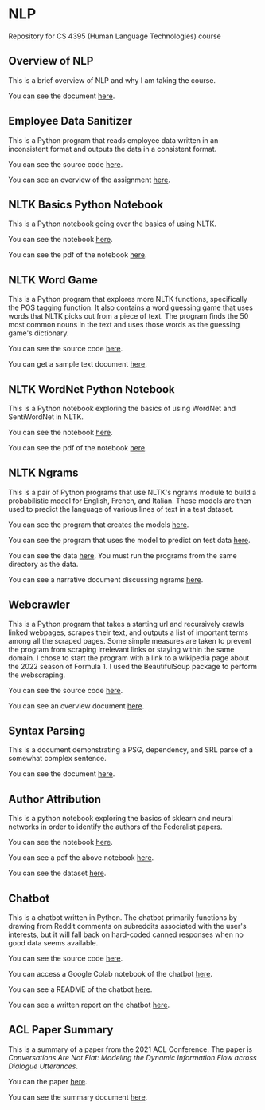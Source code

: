 # NLP

Repository for CS 4395 (Human Language Technologies) course

## Overview of NLP

This is a brief overview of NLP and why I am taking the course.

You can see the document [here](https://github.com/platformer/NLP/blob/main/HW0/Overview_of_NLP.pdf).

## Employee Data Sanitizer

This is a Python program that reads employee data written in an inconsistent format and outputs the data in a consistent format.

You can see the source code [here](https://github.com/platformer/NLP/blob/main/HW1/hw1.py).

You can see an overview of the assignment [here](https://github.com/platformer/NLP/blob/main/HW1/HW1_Overview.pdf).

## NLTK Basics Python Notebook

This is a Python notebook going over the basics of using NLTK.

You can see the notebook [here](https://github.com/platformer/NLP/blob/main/HW2/hw2.ipynb).

You can see the pdf of the notebook [here](https://github.com/platformer/NLP/blob/main/HW2/hw2.pdf).

## NLTK Word Game

This is a Python program that explores more NLTK functions, specifically the POS tagging function. It also contains a word guessing game that uses words that NLTK picks out from a piece of text. The program finds the 50 most common nouns in the text and uses those words as the guessing game's dictionary.

You can see the source code [here](https://github.com/platformer/NLP/blob/main/HW3/hw3.py).

You can get a sample text document [here](https://github.com/platformer/NLP/blob/main/HW3/anat19.txt).

## NLTK WordNet Python Notebook

This is a Python notebook exploring the basics of using WordNet and SentiWordNet in NLTK.

You can see the notebook [here](https://github.com/platformer/NLP/blob/main/HW4/hw4.ipynb).

You can see the pdf of the notebook [here](https://github.com/platformer/NLP/blob/main/HW4/hw4.pdf).

## NLTK Ngrams

This is a pair of Python programs that use NLTK's ngrams module to build a probabilistic model for English, French, and Italian. These models are then used to predict the language of various lines of text in a test dataset.

You can see the program that creates the models [here](https://github.com/platformer/NLP/blob/main/HW5/program1.py).

You can see the program that uses the model to predict on test data [here](https://github.com/platformer/NLP/blob/main/HW5/program2.pdf).

You can see the data [here](https://github.com/platformer/NLP/blob/main/HW5/data). You must run the programs from the same directory as the data.

You can see a narrative document discussing ngrams [here](https://github.com/platformer/NLP/blob/main/HW5/Narrative.pdf).

## Webcrawler

This is a Python program that takes a starting url and recursively crawls linked webpages, scrapes their text, and outputs a list of important terms among all the scraped pages. Some simple measures are taken to prevent the program from scraping irrelevant links or staying within the same domain. I chose to start the program with a link to a wikipedia page about the 2022 season of Formula 1. I used the BeautifulSoup package to perform the webscraping.

You can see the source code [here](https://github.com/platformer/NLP/blob/main/HW6/hw6.py).

You can see an overview document [here](https://github.com/platformer/NLP/blob/main/HW6/HW6_Overview.pdf).

## Syntax Parsing

This is a document demonstrating a PSG, dependency, and SRL parse of a somewhat complex sentence.

You can see the document [here](https://github.com/platformer/NLP/blob/main/HW7/hw7.pdf).

## Author Attribution

This is a python notebook exploring the basics of sklearn and neural networks in order to identify the authors of the Federalist papers.

You can see the notebook [here](https://github.com/platformer/NLP/blob/main/HW8/hw8.ipynb).

You can see a pdf the above notebook [here](https://github.com/platformer/NLP/blob/main/HW8/hw8.pdf).

You can see the dataset [here](https://github.com/platformer/NLP/blob/main/HW8/federalist.csv).

## Chatbot

This is a chatbot written in Python. The chatbot primarily functions by drawing from Reddit comments on subreddits associated with the user's interests, but it will fall back on hard-coded canned responses when no good data seems available.

You can see the source code [here](https://github.com/platformer/NLP/blob/main/HW9/chatbot.py).

You can access a Google Colab notebook of the chatbot [here](https://colab.research.google.com/drive/1JoAQF8m72Gm78dE8HQVkZePeKSYPPXTy?usp=sharing).

You can see a README of the chatbot [here](https://github.com/platformer/NLP/blob/main/HW9/README.md).

You can see a written report on the chatbot [here](https://github.com/platformer/NLP/blob/main/HW9/Chatbot_Report.pdf).

## ACL Paper Summary

This is a summary of a paper from the 2021 ACL Conference. The paper is *Conversations Are Not Flat: Modeling the Dynamic Information Flow across Dialogue Utterances*.

You can the paper [here](https://aclanthology.org/2021.acl-long.11/).

You can see the summary document [here](https://github.com/platformer/NLP/blob/main/HW10/ACL_Paper_Summary.pdf).
